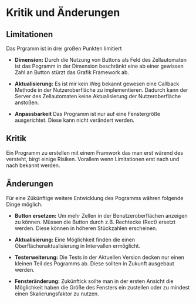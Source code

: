 # Kritik und Änderungen

## Limitationen
Das Prgramm ist in drei großen Punkten limitiert

- **Dimension:** Durch die Nutzung von Buttons als Feld des Zellautomaten ist das Pogramm in der Dimension beschränkt eine ab einer gewissen Zahl an Button stürzt das Grafik Framework ab.

- **Aktualisierung:** Es ist mir kein Weg bekannt gewesen eine Callback Methode in der 
Nutzeroberfläche zu implementieren. Dadurch kann der Server des Zellautomaten keine Aktualisierung
der Nutzeroberfläche anstoßen.

- **Anpassbarkeit** Das Programm ist nur auf eine Fenstergröße ausgerichtet. Diese kann nicht verändert werden.

## Kritik
Ein Programm zu erstellen mit einem Framwork das man erst wärend des versteht, birgt einige 
Risiken. Vorallem wenn Limitationen erst nach und nach bekannt werden.

## Änderungen
Für eine Zükünftige weitere Entwicklung des Pogramms währen folgende Dinge möglich.

- **Button ersetzen:** Um mehr Zellen in der Benutzeroberflächen anzeigen zu können. Müssen die Button durch z.B. Rechtecke (Rect) ersetzt werden. Diese können in höheren Stückzahlen erscheinen.

- **Aktualisierung:** Eine Möglichkeit finden die einen Oberflächenaktualisierung in Intervallen ermöglicht.

- **Testerweiterung:** Die Tests in der Aktuellen Version decken nur einen kleinen Teil des Pogramms ab.
Diese sollten in Zukunft ausgebaut werden.

- **Fensteränderung:** Zukünftick sollte man in der ersten Ansicht die Möglichkeit haben die Größe des Fensters ein zustellen oder zu mindest einen Skalierungsfaktor zu nutzen. 